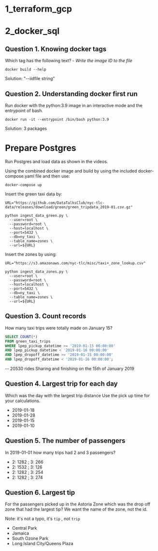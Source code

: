 # 1_terraform_gcp
# 2_docker_sql

## Question 1. Knowing docker tags

Which tag has the following text? - *Write the image ID to the file* 


```docker build --help```

Solution: "--iidfile string"


## Question 2. Understanding docker first run 

Run docker with the python:3.9 image in an interactive mode and the entrypoint of bash.

```docker run -it --entrypoint /bin/bash python:3.9```

Solution: 3 packages

# Prepare Postgres

Run Postgres and load data as shown in the videos. 

Using the combined docker image and build by using the included docker-compose.yaml file and then use:

```docker-compose up```

Insert the green taxi data by:
```
URL="https://github.com/DataTalksClub/nyc-tlc-data/releases/download/green/green_tripdata_2019-01.csv.gz"

python ingest_data_green.py \
  --user=root \
  --password=root \
  --host=localhost \
  --port=5432 \
  --db=ny_taxi \
  --table_name=zones \
  --url=${URL}
```

Insert the zones by using:

```
URL="https://s3.amazonaws.com/nyc-tlc/misc/taxi+_zone_lookup.csv"

python ingest_data_zones.py \
  --user=root \
  --password=root \
  --host=localhost \
  --port=5432 \
  --db=ny_taxi \
  --table_name=zones \
  --url=${URL}
```


## Question 3. Count records 

How many taxi trips were totally made on January 15?
```sql
SELECT COUNT(*)
FROM green_taxi_trips
WHERE lpep_pickup_datetime >= '2019-01-15 00:00:00' 
AND lpep_pickup_datetime < '2019-01-16 00:00:00'
AND lpep_dropoff_datetime >= '2019-01-15 00:00:00'
AND lpep_dropoff_datetime < '2019-01-16 00:00:00';
```

-- 20530 rides Sharing and finishing on the 15th of January 2019

## Question 4. Largest trip for each day

Which was the day with the largest trip distance
Use the pick up time for your calculations.

- 2019-01-18
- 2019-01-28
- 2019-01-15
- 2019-01-10

## Question 5. The number of passengers

In 2019-01-01 how many trips had 2 and 3 passengers?
 
- 2: 1282 ; 3: 266
- 2: 1532 ; 3: 126
- 2: 1282 ; 3: 254
- 2: 1282 ; 3: 274


## Question 6. Largest tip

For the passengers picked up in the Astoria Zone which was the drop off zone that had the largest tip?
We want the name of the zone, not the id.

Note: it's not a typo, it's `tip` , not `trip`

- Central Park
- Jamaica
- South Ozone Park
- Long Island City/Queens Plaza

